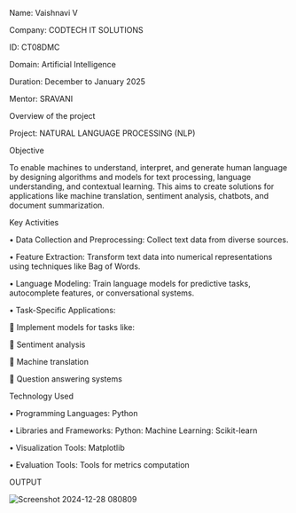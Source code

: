 Name: Vaishnavi V

Company: CODTECH IT SOLUTIONS

ID:  CT08DMC

Domain: Artificial Intelligence

Duration: December to January 2025

Mentor: SRAVANI

Overview of the project

Project:  NATURAL LANGUAGE PROCESSING (NLP)



Objective


To enable machines to understand, interpret, and generate human language by designing algorithms and models for text processing, language understanding, and contextual learning. This aims to create solutions for applications like machine translation, sentiment analysis, chatbots, and document summarization.

Key Activities 


•	Data Collection and Preprocessing: Collect text data from diverse sources.

•	Feature Extraction: Transform text data into numerical representations using techniques like Bag of Words.

•	Language Modeling: Train language models for predictive tasks, autocomplete features, or conversational systems.

•	Task-Specific Applications:

	Implement models for tasks like:

	Sentiment analysis

	Machine translation

	Question answering systems


Technology Used


•	Programming Languages: Python

•	Libraries and Frameworks: Python: Machine Learning: Scikit-learn

•	Visualization Tools: Matplotlib

•	Evaluation Tools: Tools for metrics computation



OUTPUT



![Screenshot 2024-12-28 080809](https://github.com/user-attachments/assets/db13b737-cfab-4e70-9395-4307a26beed6)

